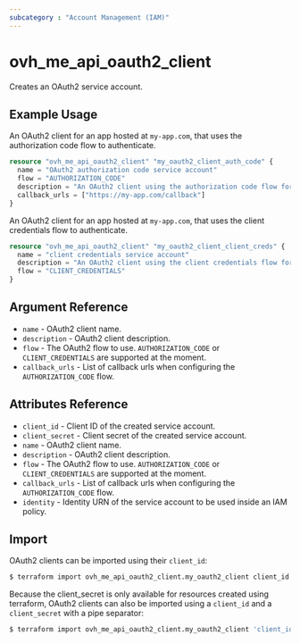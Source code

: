 ```yaml
---
subcategory : "Account Management (IAM)"
---
```


# ovh_me_api_oauth2_client

Creates an OAuth2 service account.

## Example Usage

An OAuth2 client for an app hosted at `my-app.com`, that uses the authorization code flow to authenticate.

```terraform
resource "ovh_me_api_oauth2_client" "my_oauth2_client_auth_code" {
  name = "OAuth2 authorization code service account"
  flow = "AUTHORIZATION_CODE"
  description = "An OAuth2 client using the authorization code flow for my-app.com"
  callback_urls = ["https://my-app.com/callback"]
}
```

An OAuth2 client for an app hosted at `my-app.com`, that uses the client credentials flow to authenticate.

```terraform
resource "ovh_me_api_oauth2_client" "my_oauth2_client_client_creds" {
  name = "client credentials service account"
  description = "An OAuth2 client using the client credentials flow for my app"
  flow = "CLIENT_CREDENTIALS"
}
```

## Argument Reference

* `name` - OAuth2 client name.
* `description` - OAuth2 client description.
* `flow` - The OAuth2 flow to use. `AUTHORIZATION_CODE` or `CLIENT_CREDENTIALS` are supported at the moment.
* `callback_urls` - List of callback urls when configuring the `AUTHORIZATION_CODE` flow.

## Attributes Reference

* `client_id` - Client ID of the created service account.
* `client_secret` - Client secret of the created service account.
* `name` - OAuth2 client name.
* `description` - OAuth2 client description.
* `flow` - The OAuth2 flow to use. `AUTHORIZATION_CODE` or `CLIENT_CREDENTIALS` are supported at the moment.
* `callback_urls` - List of callback urls when configuring the `AUTHORIZATION_CODE` flow.
* `identity` - Identity URN of the service account to be used inside an IAM policy.

## Import

OAuth2 clients can be imported using their `client_id`:

```bash
$ terraform import ovh_me_api_oauth2_client.my_oauth2_client client_id
```

Because the client_secret is only available for resources created using terraform, OAuth2 clients can also be imported using a `client_id` and a `client_secret` with a pipe separator:

```bash
$ terraform import ovh_me_api_oauth2_client.my_oauth2_client 'client_id|client_secret'
```
